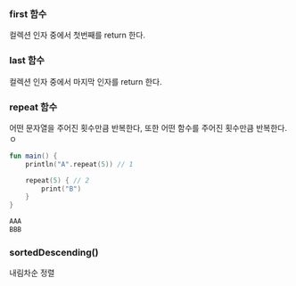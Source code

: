 ### first 함수

컬렉션 인자 중에서 첫번째를 return 한다.

### last 함수

컬렉션 인자 중에서 마지막 인자를 return 한다.


### repeat 함수

어떤 문자열을 주어진 횟수만큼 반복한다, 또한 어떤 함수를 주어진 횟수만큼 반복한다.  ㅇ


``` kotlin
fun main() {
    println("A".repeat(5)) // 1

    repeat(5) { // 2
        print("B")
    }
}
```

``` kotlin
AAA
BBB
```

### sortedDescending()

내림차순 정렬


